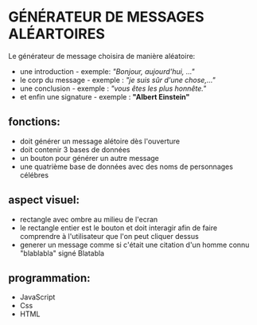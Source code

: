     
 
 GÉNÉRATEUR DE MESSAGES ALÉARTOIRES
===================================

Le générateur de message choisira de manière aléatoire:
- une introduction - exemple: *"Bonjour, aujourd'hui, ..."*
- le corp du message - exemple : *"je suis sûr d'une chose,..."*
- une conclusion - exemple : *"vous êtes les plus honnête."*
- et enfin une signature - exemple : **"Albert Einstein"**

fonctions:
----------
- doit générer un message alétoire dès l'ouverture
- doit contenir 3 bases de données
- un bouton pour générer un autre message
- une quatrième base de données avec des noms de personnages célébres

aspect visuel:
--------------
- rectangle avec ombre au milieu de l'ecran
- le rectangle entier est le bouton et doit interagir afin de faire comprendre à l'utilisateur que l'on peut cliquer dessus
- generer un message comme si c'était une citation d'un homme connu 
"blablabla" signé Blatabla

programmation:
-------------
- JavaScript
- Css
- HTML
